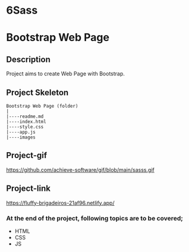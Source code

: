 # 6Sass
# 
# Bootstrap Web Page
## Description
Project aims to create Web Page with Bootstrap.
## Project Skeleton
```
Bootstrap Web Page (folder)
|
|----readme.md
|----index.html
|----style.css
|----app.js		
|----images
```
## Project-gif
https://github.com/achieve-software/gif/blob/main/sasss.gif
## Project-link
https://fluffy-brigadeiros-21af96.netlify.app/
### At the end of the project, following topics are to be covered;
- HTML
- CSS
- JS
